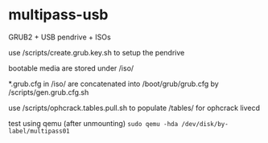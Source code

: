 multipass-usb
=============

GRUB2 + USB pendrive + ISOs

use /scripts/create.grub.key.sh to setup the pendrive

bootable media are stored under /iso/

*.grub.cfg in /iso/ are concatenated into /boot/grub/grub.cfg by /scripts/gen.grub.cfg.sh

use /scripts/ophcrack.tables.pull.sh to populate /tables/ for ophcrack livecd

test using qemu (after unmounting) `sudo qemu -hda /dev/disk/by-label/multipass01`
